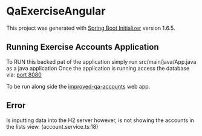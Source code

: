 # QaExerciseAngular

This project was generated with [Spring Boot Initializer](https://start.spring.io/) version 1.6.5.

## Running Exercise Accounts Application

To RUN this backed pat of the application simply run src/main/java/App.java as a java application
Once the application is running access the database via: [port 8080](http://localhost:8080/h2)

To be run along side the [improved-qa-accounts](https://github.com/abiswas12/improved-qa-accounts) web app.

## Error

Is inputting data into the H2 server however, is not showing the accounts in the lists view. (account.service.ts:18)

